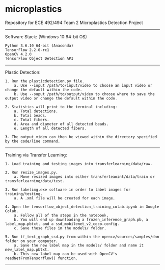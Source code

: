 # microplastics
Repository for ECE 492/494 Team 2 Microplastics Detection Project

--------------------------------------------------------------------------------------------------------------------------------------------

Software Stack: (Windows 10 64-bit OS)

    Python 3.6.10 64-bit (Anaconda)
    TensorFlow 2.2.0-rc1
    OpenCV 4.2.0
    TensorFlow Object Detection API

--------------------------------------------------------------------------------------------------------------------------------------------

Plastic Detection:

    1. Run the plasticdetection.py file.
        a. Use --input /path/to/input/video to choose an input video or change the default within the code.
        b. Use --ouput /path/to/output/video to choose where to save the output video or change the default within the code.

    2. Statistics will print to the terminal including:
        a. Total detections.
        b. Total beads.
        c. Total fibers.
        d. Area and diameter of all detected beads.
        e. Length of all detected fibers.

    3. The output video can then be viewed within the directory specified by the code/line command.

--------------------------------------------------------------------------------------------------------------------------------------------

Training via Transfer Learning:

    1. Load training and testing images into transferlearning/data/raw.

    2. Run resize_images.py.
        a. Move resized images into either transferleanint/data/train or transferlearning/data/test.
    
    3. Run labelimg.exe software in order to label images for training/testing.
        a. A .xml file will be created for each image.

    4. Open the tensorflow_object_detection_training_colab.ipynb in Google Colab.
        a. Follow all of the steps in the notebook.
        b. You will end up downloading a frozen_inference_graph.pb, a label_map.pbtxt, and a ssd_mobilenet_v2_coco.config.
        c. Save these files in the models/ folder.

    5. Run tf_text_graph_ssd.py from within the opencv/sources/samples/dnn folder on your computer.
        a. Save the new label map in the models/ folder and name it new_label_map.pbtxt.
        b. This new label map can be used with OpenCV's readNetFromTensorflow() function.

--------------------------------------------------------------------------------------------------------------------------------------------


